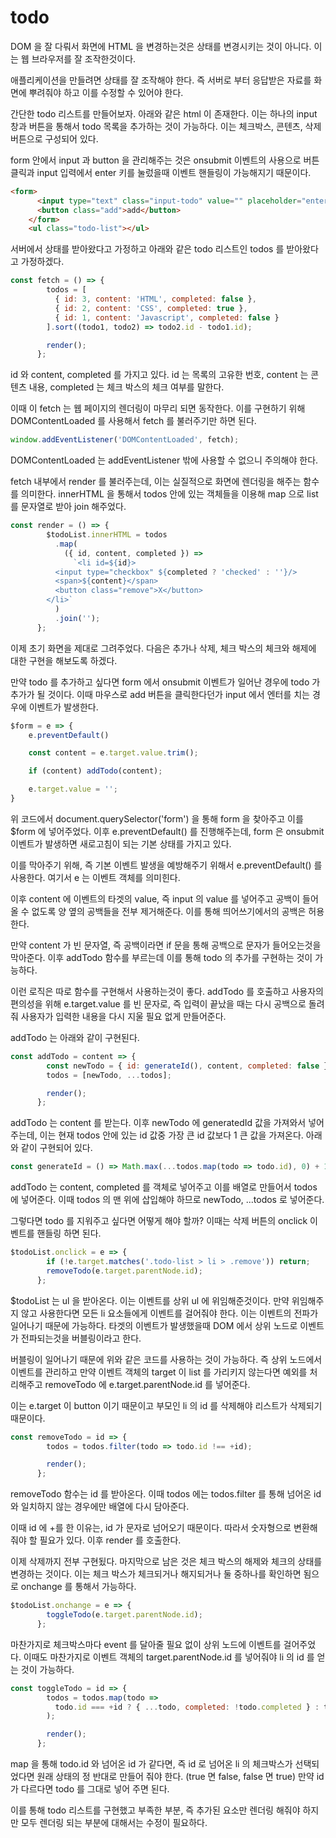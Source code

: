 # todo

DOM 을 잘 다뤄서 화면에 HTML 을 변경하는것은 상태를 변경시키는 것이 아니다. 이는 웹 브라우저를 잘 조작한것이다.

애플리케이션을 만들려면 상태를 잘 조작해야 한다. 즉 서버로 부터 응답받은 자료를 화면에 뿌려줘야 하고 이를 수정할 수 있어야 한다.

간단한 todo 리스트를 만들어보자. 아래와 같은 html 이 존재한다. 이는 하나의 input 창과 버튼을 통해서 todo 목록을 추가하는 것이 가능하다. 이는 체크박스, 콘텐츠, 삭제 버튼으로 구성되어 있다.

form 안에서 input 과 button 을 관리해주는 것은 onsubmit 이벤트의 사용으로 버튼 클릭과 input 입력에서 enter 키를 눌렀을때 이벤트 핸들링이 가능해지기 때문이다.

```html
<form>
      <input type="text" class="input-todo" value="" placeholder="enter todo!" />
      <button class="add">add</button>
    </form>
    <ul class="todo-list"></ul>
```

서버에서 상태를 받아왔다고 가정하고 아래와 같은 todo 리스트인 todos 를 받아왔다고 가정하겠다.

```javascript
const fetch = () => {
        todos = [
          { id: 3, content: 'HTML', completed: false },
          { id: 2, content: 'CSS', completed: true },
          { id: 1, content: 'Javascript', completed: false }
        ].sort((todo1, todo2) => todo2.id - todo1.id);

        render();
      };
```

id 와 content, completed 를 가지고 있다. id 는 목록의 고유한 번호, content 는 콘텐츠 내용, completed 는 체크 박스의 체크 여부를 말한다.

이때 이 fetch 는 웹 페이지의 렌더링이 마무리 되면 동작한다. 이를 구현하기 위해 DOMContentLoaded 를 사용해서 fetch 를 불러주기만 하면 된다.

```javascript
window.addEventListener('DOMContentLoaded', fetch);
```

DOMContentLoaded 는 addEventListener 밖에 사용할 수 없으니 주의해야 한다.

fetch 내부에서 render 를 불러주는데, 이는 실질적으로 화면에 렌더링을 해주는 함수를 의미한다. innerHTML 을 통해서 todos 안에 있는 객체들을 이용해 map 으로 list 를 문자열로 받아 join 해주었다.

```javascript
const render = () => {
        $todoList.innerHTML = todos
          .map(
            ({ id, content, completed }) =>
              `<li id=${id}>
          <input type="checkbox" ${completed ? 'checked' : ''}/>
          <span>${content}</span>
          <button class="remove">X</button>
        </li>`
          )
          .join('');
      };
```

이제 초기 화면을 제대로 그려주었다. 다음은 추가나 삭제, 체크 박스의 체크와 해제에 대한 구현을 해보도록 하겠다.

만약 todo 를 추가하고 싶다면 form 에서 onsubmit 이벤트가 일어난 경우에 todo 가 추가가 될 것이다. 이때 마우스로 add 버튼을 클릭한다던가 input 에서 엔터를 치는 경우에 이벤트가 발생한다.

```javascript
$form = e => {
    e.preventDefault()

    const content = e.target.value.trim();

    if (content) addTodo(content);

    e.target.value = '';
}
```

위 코드에서 document.querySelector('form') 을 통해 form 을 찾아주고 이를 $form 에 넣어주었다. 이후 e.preventDefault() 를 진행해주는데, form 은 onsubmit 이벤트가 발생하면 새로고침이 되는 기본 상태를 가지고 있다.

이를 막아주기 위해, 즉 기본 이벤트 발생을 예방해주기 위해서 e.preventDefault() 를 사용한다. 여기서 e 는 이벤트 객체를 의미힌다.

이후 content 에 이벤트의 타겟의 value, 즉 input 의 value 를 넣어주고 공백이 들어올 수 없도록 양 옆의 공백들을 전부 제거해준다. 이를 통해 띄어쓰기에서의 공백은 허용한다. 

만약 content 가 빈 문자열, 즉 공백이라면 if 문을 통해 공백으로 문자가 들어오는것을 막아준다. 이후 addTodo 함수를 부르는데 이를 통해 todo 의 추가를 구현하는 것이 가능하다. 

이런 로직은 따로 함수를 구현해서 사용하는것이 좋다. addTodo 를 호출하고 사용자의 편의성을 위해 e.target.value 를 빈 문자로, 즉 입력이 끝났을 때는 다시 공백으로 돌려줘 사용자가 입력한 내용을 다시 지울 필요 없게 만들어준다.

addTodo 는 아래와 같이 구현된다.

```javascript
const addTodo = content => {
        const newTodo = { id: generateId(), content, completed: false };
        todos = [newTodo, ...todos];

        render();
      };
```

addTodo 는 content 를 받는다. 이후 newTodo 에 generatedId 값을 가져와서 넣어주는데, 이는 현재 todos 안에 있는 id 값중 가장 큰 id 값보다 1 큰 값을 가져온다. 아래와 같이 구현되어 있다.

```javascript
const generateId = () => Math.max(...todos.map(todo => todo.id), 0) + 1;
```

addTodo 는 content, completed 를 객체로 넣어주고 이를 배열로 만들어서 todos 에 넣어준다. 이때 todos 의 맨 위에 삽입해야 하므로 newTodo, ...todos 로 넣어준다.

그렇다면 todo 를 지워주고 싶다면 어떻게 해야 할까? 이때는 삭제 버튼의 onclick 이벤트를 핸들링 하면 된다.

```javascript
$todoList.onclick = e => {
        if (!e.target.matches('.todo-list > li > .remove')) return;
        removeTodo(e.target.parentNode.id);
      };
```

$todoList 는 ul 을 받아온다. 이는 이벤트를 상위 ul 에 위임해준것이다. 만약 위임해주지 않고 사용한다면 모든 li 요소들에게 이벤트를 걸어줘야 한다. 이는 이벤트의 전파가 일어나기 때문에 가능하다. 타겟의 이벤트가 발생했을때 DOM 에서 상위 노드로 이벤트가 전파되는것을 버블링이라고 한다.

버블링이 일어나기 때문에 위와 같은 코드를 사용하는 것이 가능하다. 즉 상위 노드에서 이벤트를 관리하고 만약 이벤트 객체의 target 이 list 를 가리키지 않는다면 예외를 처리해주고 removeTodo 에 e.target.parentNode.id 를 넣어준다.

이는 e.target 이 button 이기 때문이고 부모인 li 의 id 를 삭제해야 리스트가 삭제되기 때문이다.

```javascript
const removeTodo = id => {
        todos = todos.filter(todo => todo.id !== +id);

        render();
      };
```

removeTodo 함수는 id 를 받아온다. 이때 todos 에는 todos.filter 를 통해 넘어온 id 와 일치하지 않는 경우에만 배열에 다시 담아준다.

이때 id 에 +를 한 이유는, id 가 문자로 넘어오기 때문이다. 따라서 숫자형으로 변환해줘야 할 필요가 있다. 이후 render 를 호출한다.

이제 삭제까지 전부 구현됬다. 마지막으로 남은 것은 체크 박스의 해제와 체크의 상태를 변경하는 것이다. 이는 체크 박스가 체크되거나 해지되거나 둘 중하나를 확인하면 됨으로 onchange 를 통해서 가능하다.

```javascript
$todoList.onchange = e => {
        toggleTodo(e.target.parentNode.id);
      };
```

마찬가지로 체크박스마다 event 를 달아줄 필요 없이 상위 노드에 이벤트를 걸어주었다. 이때도 마찬가지로 이벤트 객체의 target.parentNode.id 를 넣어줘야 li 의 id 를 얻는 것이 가능하다.

```javascript
const toggleTodo = id => {
        todos = todos.map(todo =>
          todo.id === +id ? { ...todo, completed: !todo.completed } : todo
        );

        render();
      };
```

map 을 통해 todo.id 와 넘어온 id 가 같다면, 즉 id 로 넘어온 li 의 체크박스가 선택되었다면 원래 상태의 정 반대로 만들어 줘야 한다. (true 면 false, false 면 true) 만약 id 가 다르다면 todo 를 그대로 넣어 주면 된다.

이를 통해 todo 리스트를 구현했고 부족한 부분, 즉 추가된 요소만 렌더링 해줘야 하지만 모두 렌더링 되는 부분에 대해서는 수정이 필요하다.